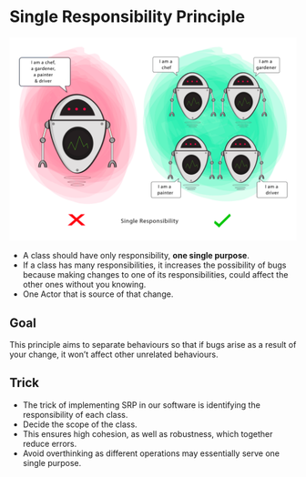 # Single Responsibility Principle

![img.png](../../../../resources/images/SRP.png)

- A class should have only responsibility, **one single purpose**.
- If a class has many responsibilities, it increases the possibility of bugs because making changes to one of its
  responsibilities, could affect the other ones without you knowing.
- One Actor that is source of that change.

## Goal

This principle aims to separate behaviours so that if bugs arise as a result of your change, it won’t affect other
unrelated behaviours.

## Trick
* The trick of implementing SRP in our software is identifying the responsibility of each class.
* Decide the scope of the class.
* This ensures high cohesion, as well as robustness, which together reduce errors.
* Avoid overthinking as different operations may essentially serve one single purpose.